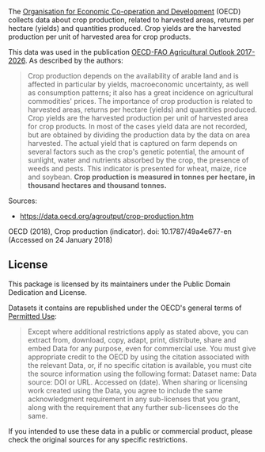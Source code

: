 The [Organisation for Economic Co-operation and Development](https://data.oecd.org/) (OECD) collects data about crop production, related to harvested areas, returns per hectare (yields) and quantities produced. Crop yields are the harvested production per unit of harvested area for crop products.

This data was used in the publication [OECD-FAO Agricultural Outlook 2017-2026](http://dx.doi.org/10.1787/agr_outlook-2017-en). As described by the authors:

> Crop production depends on the availability of arable land and is affected in particular by yields, macroeconomic uncertainty, as well as consumption patterns; it also has a great incidence on agricultural commodities' prices. The importance of crop production is related to harvested areas, returns per hectare (yields) and quantities produced. Crop yields are the harvested production per unit of harvested area for crop products. In most of the cases yield data are not recorded, but are obtained by dividing the production data by the data on area harvested. The actual yield that is captured on farm depends on several factors such as the crop's genetic potential, the amount of sunlight, water and nutrients absorbed by the crop, the presence of weeds and pests. This indicator is presented for wheat, maize, rice and soybean. **Crop production is measured in tonnes per hectare, in thousand hectares and thousand tonnes.**

Sources:

- https://data.oecd.org/agroutput/crop-production.htm

OECD (2018), Crop production (indicator). doi: 10.1787/49a4e677-en (Accessed on 24 January 2018)

## License

This package is licensed by its maintainers under the Public Domain Dedication
and License.

Datasets it contains are republished under the OECD's general terms of [Permitted Use](http://www.oecd.org/termsandconditions/):

> Except where additional restrictions apply as stated above, you can extract from, download, copy, adapt, print, distribute, share and embed Data for any purpose, even for commercial use. You must give appropriate credit to the OECD by using the citation associated with the relevant Data, or, if no specific citation is available, you must cite the source information using the following format: Dataset name: Data source: DOI or URL. Accessed on (date). When sharing or licensing work created using the Data, you agree to include the same acknowledgment requirement in any sub-licenses that you grant, along with the requirement that any further sub-licensees do the same.

If you intended to use these data in a public or commercial product, please
check the original sources for any specific restrictions.
